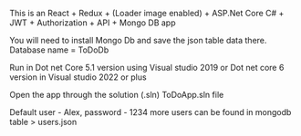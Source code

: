 This is an React + Redux + (Loader image enabled) + ASP.Net Core C# + JWT + Authorization + API + Mongo DB app

You will need to install Mongo Db and save the json table data there. Database name = ToDoDb

Run in Dot net Core 5.1 version using Visual studio 2019 or Dot net core 6 version in Visual studio 2022 or plus

Open the app through the solution (.sln) ToDoApp.sln file

Default user - Alex, password - 1234
more users can be found in mongodb table > users.json
